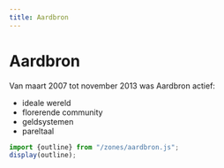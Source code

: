 ```yaml
---
title: Aardbron
---
```

# Aardbron
Van maart 2007 tot november 2013 was Aardbron actief:
- ideale wereld
- florerende community
- geldsystemen
- pareltaal
~~~js
import {outline} from "/zones/aardbron.js";
display(outline);
~~~